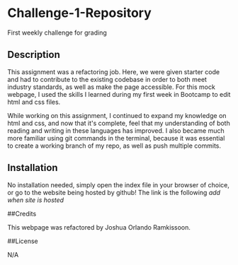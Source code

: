 # Challenge-1-Repository
First weekly challenge for grading 
 
 ## Description 
 
 This assignment was a refactoring job. Here, we were given starter code and had to contribute to the existing codebase in order to both meet industry standards, as well as make the page accessible.
 For this mock webpage, I used the skills I learned during my first week in Bootcamp to edit html and css files. 
 
 While working on this assignment, I continued to expand my knowledge on html and css, and now that it's complete, feel that my understanding of both reading and writing in these languages has improved. 
 I also became much more familiar using git commands in the terminal, because it was essential to create a working branch of my repo, as well as push multiple commits. 
 
 ## Installation
 
 No installation needed, simply open the index file in your browser of choice, or go to the website being hosted by github! 
 The link is the following *add when site is hosted*
 
 ##Credits 
 
 This webpage was refactored by Joshua Orlando Ramkissoon.
 
 ##License 
 
 N/A
